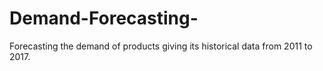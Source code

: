 # Demand-Forecasting-
Forecasting the demand of products giving its historical data from 2011 to 2017.
